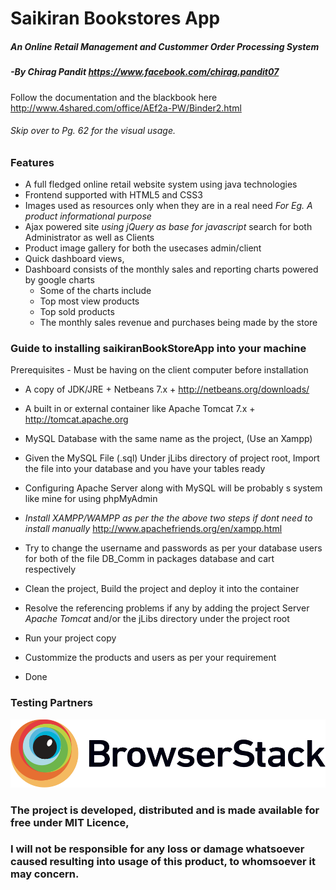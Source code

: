 # Saikiran Bookstores App
##### An Online Retail Management and Custommer Order Processing System
##### -By Chirag Pandit https://www.facebook.com/chirag.pandit07

Follow the documentation and the blackbook here
http://www.4shared.com/office/AEf2a-PW/Binder2.html
###### Skip over to Pg. 62 for the visual usage.

### Features 
* A full fledged online retail website system using java technologies
* Frontend supported with HTML5 and CSS3 
* Images used as resources only when they are in a real need _For Eg. A product informational purpose_
* Ajax powered site _using jQuery as base for javascript_ search for both Administrator as well as Clients
* Product image gallery for both the usecases admin/client
* Quick dashboard views,
* Dashboard consists of the monthly sales and reporting charts powered by google charts
	* Some of the charts include 
	* Top most view products
	* Top sold products
	* The monthly sales revenue and purchases being made by the store
	
### Guide to installing saikiranBookStoreApp into your machine
Prerequisites - Must be having on the client computer before installation

* A copy of JDK/JRE + Netbeans 7.x +
	http://netbeans.org/downloads/
	
* A built in or external container like Apache Tomcat 7.x +
	http://tomcat.apache.org
	
* MySQL Database with the same name as the project, (Use an Xampp)
* Given the MySQL File (.sql) Under jLibs directory of project root, Import the file into your database and you have your tables ready
* Configuring Apache Server along with MySQL will be probably s system like mine for using phpMyAdmin
* _Install XAMPP/WAMPP as per the the above two steps if dont need to install manually_
	http://www.apachefriends.org/en/xampp.html
* Try to change the username and passwords as per your database users for both of the file DB_Comm in packages database and cart respectively 
	
* Clean the project, Build the project and deploy it into the container
* Resolve the referencing problems if any by adding the project Server _Apache Tomcat_ and/or the jLibs directory under the project root
* Run your project copy
* Custommize the products and users as per your requirement
* Done

### Testing Partners
![Testing partners Browserstack](/web/images/logo/Browserstack-logo.svg)

### The project is developed, distributed and is made available for free under MIT Licence,
### I will not be responsible for any loss or damage whatsoever caused resulting into usage of this product, to whomsoever it may concern.
